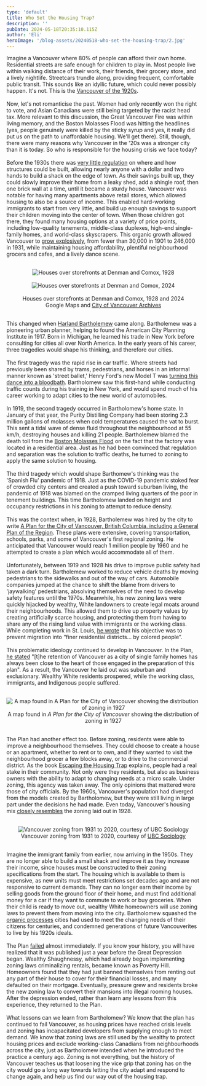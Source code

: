 ```yaml
---
type: 'default'
title: Who Set the Housing Trap?
description: ''
pubDate: 2024-05-18T20:35:10.115Z
author: 'Eli'
heroImage: '/blog-assets/20240518-who-set-the-housing-trap/2.jpg'
---
```


Imagine a Vancouver where 80% of people can afford their own home. Residential streets are safe enough for children to play in. Most people live within walking distance of their work, their friends, their grocery store, and a lively nightlife. Streetcars trundle along, providing frequent, comfortable public transit. This sounds like an idyllic future, which could never possibly happen. It's not. This is the [Vancouver of the 1920s](https://viewpointvancouver.ca/2021/12/13/people-were-racist-vancouver-zoning-was-not-the-implications-of-the-great-molasses-flood/).
<br/><br/>
Now, let's not romanticise the past. Women had only recently won the right to vote, and Asian Canadians were still being targeted by the racist head tax. More relevant to this discussion, the Great Vancouver Fire was within living memory, and the Boston Molasses Flood was hitting the headlines (yes, people genuinely were killed by the sticky syrup and yes, it really did put us on the path to unaffordable housing. We'll get there). Still, though, there were many reasons why Vancouver in the '20s was a stronger city than it is today. So who is responsible for the housing crisis we face today?
<br/><br/>
Before the 1930s there was [very little regulation](https://doodles.mountainmath.ca/posts/2023-02-06-a-brief-history-of-vancouver-planning-development-regimes/index.html) on where and how structures could be built, allowing nearly anyone with a dollar and two hands to build a shack on the edge of town. As their savings built up, they could slowly improve their home from a leaky shed, add a shingle roof, then one brick wall at a time, until it became a sturdy house. Vancouver was notable for having many apartments above retail stores, which allowed housing to also be a source of income. This enabled hard-working immigrants to start from very little, and build up enough savings to support their children moving into the center of town. When those children got there, they found many housing options at a variety of price points, including low-quality tenements, middle-class duplexes, high-end single-family homes, and world-class skyscrapers. This organic growth allowed Vancouver to [grow explosively](https://vancouversun.com/news/local-news/this-week-in-history-1931-vancouver-becomes-canadas-third-largest-city), from fewer than 30,000 in 1901 to 246,000 in 1931, while maintaining housing affordability, plentiful neighbourhood grocers and cafes, and a lively dance scene.

<br/>
<center><img class="blog-image" src="/blog-assets/20240518-who-set-the-housing-trap/1.png" alt="Houses over storefronts at Denman and Comox, 1928"></center><br/>
<center><img class="blog-image" src="/blog-assets/20240518-who-set-the-housing-trap/2.jpg" alt="Houses over storefronts at Denman and Comox, 2024"></center>
<br/>

<center>Houses over storefronts at Denman and Comox, 1928 and 2024 <br/>Google Maps and <a href="https://searcharchives.vancouver.ca/stores-on-denman-street">City of Vancouver Archives</a></center><br/>

This changed when [Harland Bartholemew](https://www.vancouverarchives.ca/2011/04/18/how-did-harland-bartholomews-ideas-shape-vancouver/) came along. Bartholemew was a pioneering urban planner, helping to found the American City Planning Institute in 1917. Born in Michigan, he learned his trade in New York before consulting for cities all over North America. In the early years of his career, three tragedies would shape his thinking, and therefore our cities.
<br/><br/>
The first tragedy was the rapid rise in car traffic. Where streets had previously been shared by trams, pedestrians, and horses in an informal manner known as 'street ballet,' Henry Ford's new Model T was [turning this dance into a bloodbath](https://www.detroitnews.com/story/news/local/michigan-history/2015/04/26/auto-traffic-history-detroit/26312107/). Bartholomew saw this first-hand while conducting traffic counts during his training in New York, and would spend much of his career working to adapt cities to the new world of automobiles.
<br/><br/>
In 1919, the second tragedy occurred in Bartholomew's home state. In January of that year, the Purity Distilling Company had been storing 2.3 million gallons of molasses when cold temperatures caused the vat to burst. This sent a tidal wave of dense fluid throughout the neighbourhood at 55 km/h, destroying houses and killing 21 people. Bartholemew blamed the death toll from the [Boston Molasses Flood](https://viewpointvancouver.ca/2021/12/13/people-were-racist-vancouver-zoning-was-not-the-implications-of-the-great-molasses-flood/) on the fact that the factory was located in a residential area. Just as he had been convinced that regulation and separation was the solution to traffic deaths, he turned to zoning to apply the same solution to housing.
<br/><br/>
The third tragedy which would shape Barthomew's thinking was the 'Spanish Flu' pandemic of 1918. Just as the COVID-19 pandemic stoked fear of crowded city centers and created a push toward suburban living, the pandemic of 1918 was blamed on the cramped living quarters of the poor in tenement buildings. This time Bartholomew landed on height and occupancy restrictions in his zoning to attempt to reduce density.
<br/><br/>
This was the context when, in 1928, Bartholemew was hired by the city to write [A Plan for the City of Vancouver, British Columbia, including a General Plan of the Region](https://archive.org/embed/vancplanincgen00vanc). These plans were extensive, covering transportation, schools, parks, and some of Vancouver's first regional zoning. He anticipated that Vancouver would reach 1 million people by 1960 and he attempted to create a plan which would accommodate all of them.
<br/><br/>
Unfortunately, between 1919 and 1928 his drive to improve public safety had taken a dark turn. Bartholemew worked to reduce vehicle deaths by moving pedestrians to the sidewalks and out of the way of cars. Automobile companies jumped at the chance to shift the blame from drivers to 'jaywalking' pedestrians, absolving themselves of the need to develop safety features until the 1970s. Meanwhile, his new zoning laws were quickly hijacked by wealthy, White landowners to create legal moats around their neighbourhoods. This allowed them to drive up property values by creating artificially scarce housing, and protecting them from having to share any of the rising land value with immigrants or the working class. While completing work in St. Louis, [he wrote](https://ggwash.org/view/77826/one-man-zoned-huge-swaths-of-the-dc-region-for-sprawl-cars-and-exclusion) that his objective was to prevent migration into “finer residential districts… by colored people”.
<br/><br/>
This problematic ideology continued to develop in Vancouver. In the Plan, [he stated](https://archive.org/details/vancplanincgen00vanc/page/26/) "[t]he retention of Vancouver as a city of single family homes has always been close to the heart of those engaged in the preparation of this plan". As a result, the Vancouver he laid out was suburban and exclusionary. Wealthy White residents prospered, while the working class, immigrants, and Indigenous people suffered.

<br/>
<center><img class="blog-image" src="/blog-assets/20240518-who-set-the-housing-trap/3.jpg" alt="A map found in A Plan for the City of Vancouver showing the distribution of zoning in 1927"></center>
<center>A map found in <i>A Plan for the City of Vancouver</i> showing the distribution of zoning in 1927</center><br/>

The Plan had another effect too. Before zoning, residents were able to improve a neighbourhood themselves. They could choose to create a house or an apartment, whether to rent or to own, and if they wanted to visit the neighbourhood grocer a few blocks away, or to drive to the commercial district. As the book [Escaping the Housing Trap](https://www.housingtrap.org/) explains, people had a real stake in their community. Not only were they residents, but also as business owners with the ability to adapt to changing needs at a micro scale. Under zoning, this agency was taken away. The only opinions that mattered were those of city officials. By the 1960s, Vancouver's population had diverged from the models created by Bartholomew, but they were still living in large part under the decisions he had made. Even today, Vancouver's housing mix [closely resembles](https://samsullivan.ca/taking-a-closer-look-at-the-legacy-of-harland-bartholomew-and-his-plan-for-vancouver-2/) the zoning laid out in 1928.

<br/>
<center><img class="blog-image" src="/blog-assets/20240518-who-set-the-housing-trap/4.png" alt="Vancouver zoning from 1931 to 2020, courtesy of UBC Sociology"></center>
<center>Vancouver zoning from 1931 to 2020, courtesy of <a href="https://zoning.sociology.ubc.ca/historical/">UBC Sociology</a></center><br/>

Imagine the immigrant family from earlier, now arriving in the 1950s. They are no longer able to build a small shack and improve it as they increase their income, since houses must be constructed to their zoning specifications from the start. The housing which is available to them is expensive, as new units must meet restrictions set decades ago and are not responsive to current demands. They can no longer earn their income by selling goods from the ground floor of their home, and must find additional money for a car if they want to commute to work or buy groceries. When their child is ready to move out, wealthy White homeowners will use zoning laws to prevent them from moving into the city. Bartholomew squashed the [organic processes](https://bcbooklook.com/harland-bartholomew-and-vancouver-urban-history-1928-to-1952-video/) cities had used to meet the changing needs of their citizens for centuries, and condemned generations of future Vancouverites to live by his 1920s ideals.
<br/><br/>
The Plan [failed](https://bcbooklook.com/harland-bartholomew-and-vancouver-urban-history-1928-to-1952-video/) almost immediately. If you know your history, you will have realized that it was published just a year before the Great Depression began. Wealthy Shaughnessy, which had already begun implementing zoning laws criminalizing rentals, became known as Poverty Hill. Homeowners found that they had just banned themselves from renting out any part of their house to cover for their financial losses, and many defaulted on their mortgage. Eventually, pressure grew and residents broke the new zoning law to convert their mansions into illegal rooming houses. After the depression ended, rather than learn any lessons from this experience, they returned to the Plan.
<br/><br/>
What lessons can we learn from Bartholomew? We know that the plan has continued to fail Vancouver, as housing prices have reached crisis levels and zoning has incapacitated developers from supplying enough to meet demand. We know that zoning laws are still used by the wealthy to protect housing prices and exclude working-class Canadians from neighbourhoods across the city, just as Bartholomew intended when he introduced the practice a century ago. Zoning is not everything, but the history of Vancouver teaches us that loosening the vice grip that zoning has on the city would go a long way towards letting the city adapt and respond to change again, and help us find our way out of the housing trap.

<br/>

